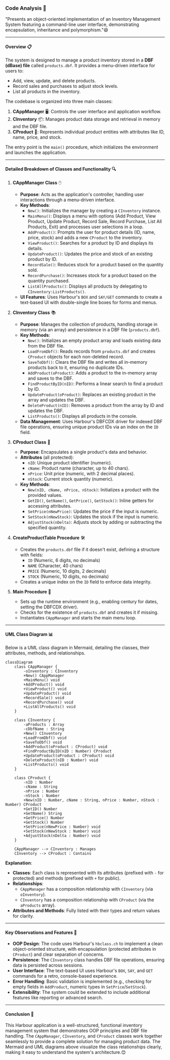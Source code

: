 ### Code Analysis 🚀

"Presents an object-oriented implementation of an Inventory Management System featuring a command-line user interface, demonstrating encapsulation, inheritance and polymorphism."😄

---

#### Overview 📋
The system is designed to manage a product inventory stored in a **DBF (dBase) file** called `products.dbf`. It provides a menu-driven interface for users to:
- Add, view, update, and delete products.
- Record sales and purchases to adjust stock levels.
- List all products in the inventory.

The codebase is organized into three main classes: 
1. **CAppManager** 🖥️: Controls the user interface and application workflow.
2. **CInventory** 📦: Manages product data storage and retrieval in memory and the DBF file.
3. **CProduct** 🛒: Represents individual product entities with attributes like ID, name, price, and stock.

The entry point is the `main()` procedure, which initializes the environment and launches the application.

---

#### Detailed Breakdown of Classes and Functionality 🔍

1. **CAppManager Class** 🖱️
   - **Purpose**: Acts as the application's controller, handling user interactions through a menu-driven interface.
   - **Key Methods**:
     - `New()`: Initializes the manager by creating a `CInventory` instance.
     - `MainMenu()`: Displays a menu with options (Add Product, View Product, Update Product, Record Sale, Record Purchase, List All Products, Exit) and processes user selections in a loop.
     - `AddProduct()`: Prompts the user for product details (ID, name, price, stock) and adds a new `CProduct` to the inventory.
     - `ViewProduct()`: Searches for a product by ID and displays its details.
     - `UpdateProduct()`: Updates the price and stock of an existing product by ID.
     - `RecordSale()`: Reduces stock for a product based on the quantity sold.
     - `RecordPurchase()`: Increases stock for a product based on the quantity purchased.
     - `ListAllProducts()`: Displays all products by delegating to `CInventory:ListProducts()`.
   - **UI Features**: Uses Harbour's `BOX` and `SAY/GET` commands to create a text-based UI with double-single line boxes for forms and menus.

2. **CInventory Class** 📚
   - **Purpose**: Manages the collection of products, handling storage in memory (via an array) and persistence in a DBF file (`products.dbf`).
   - **Key Methods**:
     - `New()`: Initializes an empty product array and loads existing data from the DBF file.
     - `LoadFromDbf()`: Reads records from `products.dbf` and creates `CProduct` objects for each non-deleted record.
     - `SaveToDbf()`: Clears the DBF file and writes all in-memory products back to it, ensuring no duplicate IDs.
     - `AddProduct(oProduct)`: Adds a product to the in-memory array and saves to the DBF.
     - `FindProductByID(nID)`: Performs a linear search to find a product by ID.
     - `UpdateProduct(oProduct)`: Replaces an existing product in the array and updates the DBF.
     - `DeleteProduct(nID)`: Removes a product from the array by ID and updates the DBF.
     - `ListProducts()`: Displays all products in the console.
   - **Data Management**: Uses Harbour's DBFCDX driver for indexed DBF file operations, ensuring unique product IDs via an index on the `ID` field.

3. **CProduct Class** 🧴
   - **Purpose**: Encapsulates a single product's data and behavior.
   - **Attributes** (all protected):
     - `nID`: Unique product identifier (numeric).
     - `cName`: Product name (character, up to 40 chars).
     - `nPrice`: Unit price (numeric, with 2 decimal places).
     - `nStock`: Current stock quantity (numeric).
   - **Key Methods**:
     - `New(nID, cName, nPrice, nStock)`: Initializes a product with the provided values.
     - `GetID()`, `GetName()`, `GetPrice()`, `GetStock()`: Inline getters for accessing attributes.
     - `SetPrice(nNewPrice)`: Updates the price if the input is numeric.
     - `SetStock(nNewStock)`: Updates the stock if the input is numeric.
     - `AdjustStock(nDelta)`: Adjusts stock by adding or subtracting the specified quantity.

4. **CreateProductTable Procedure** 🛠️
   - Creates the `products.dbf` file if it doesn't exist, defining a structure with fields:
     - `ID` (Numeric, 6 digits, no decimals)
     - `NAME` (Character, 40 chars)
     - `PRICE` (Numeric, 10 digits, 2 decimals)
     - `STOCK` (Numeric, 10 digits, no decimals)
   - Creates a unique index on the `ID` field to enforce data integrity.

5. **Main Procedure** 🌟
   - Sets up the runtime environment (e.g., enabling century for dates, setting the DBFCDX driver).
   - Checks for the existence of `products.dbf` and creates it if missing.
   - Instantiates `CAppManager` and starts the main menu loop.

---
#### UML Class Diagram 📊

Below is a UML class diagram in Mermaid, detailing the classes, their attributes, methods, and relationships.

```mermaid
classDiagram
    class CAppManager {
        -oInventory : CInventory
        +New() CAppManager
        +MainMenu() void
        +AddProduct() void
        +ViewProduct() void
        +UpdateProduct() void
        +RecordSale() void
        +RecordPurchase() void
        +ListAllProducts() void
    }

    class CInventory {
        -aProducts : Array
        -cDbfName : String
        +New() CInventory
        +LoadFromDbf() void
        +SaveToDbf() void
        +AddProduct(oProduct : CProduct) void
        +FindProductByID(nID : Number) CProduct
        +UpdateProduct(oProduct : CProduct) void
        +DeleteProduct(nID : Number) void
        +ListProducts() void
    }

    class CProduct {
        -nID : Number
        -cName : String
        -nPrice : Number
        -nStock : Number
        +New(nID : Number, cName : String, nPrice : Number, nStock : Number) CProduct
        +GetID() Number
        +GetName() String
        +GetPrice() Number
        +GetStock() Number
        +SetPrice(nNewPrice : Number) void
        +SetStock(nNewStock : Number) void
        +AdjustStock(nDelta : Number) void
    }

    CAppManager --> CInventory : Manages
    CInventory --> CProduct : Contains
```

**Explanation**:
- **Classes**: Each class is represented with its attributes (prefixed with `-` for protected) and methods (prefixed with `+` for public).
- **Relationships**:
  - `CAppManager` has a composition relationship with `CInventory` (via `oInventory`).
  - `CInventory` has a composition relationship with `CProduct` (via the `aProducts` array).
- **Attributes and Methods**: Fully listed with their types and return values for clarity.

---

#### Key Observations and Features 🌈
- **OOP Design**: The code uses Harbour's `hbclass.ch` to implement a clean object-oriented structure, with encapsulation (protected attributes in `CProduct`) and clear separation of concerns.
- **Persistence**: The `CInventory` class handles DBF file operations, ensuring data is persisted across sessions.
- **User Interface**: The text-based UI uses Harbour's `BOX`, `SAY`, and `GET` commands for a retro, console-based experience.
- **Error Handling**: Basic validation is implemented (e.g., checking for empty fields in `AddProduct`, numeric types in `SetPrice`/`SetStock`).
- **Extensibility**: The system could be extended to include additional features like reporting or advanced search.

---

#### Conclusion 🎉
This Harbour application is a well-structured, functional inventory management system that demonstrates OOP principles and DBF file handling. The `CAppManager`, `CInventory`, and `CProduct` classes work together seamlessly to provide a complete solution for managing product data. The Mermaid and UML diagrams above visualize the class relationships clearly, making it easy to understand the system's architecture.😊
